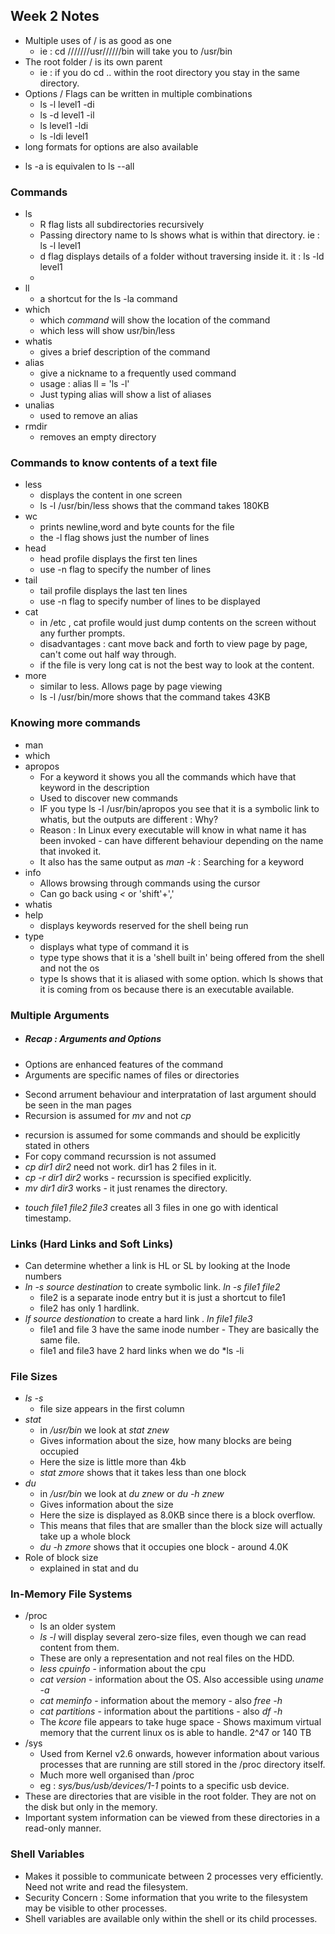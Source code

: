 ## Week 2 Notes

* Multiple uses of / is as good as one
  - ie : cd ///////usr//////bin will take you to /usr/bin
* The root folder / is its own parent
  - ie : if you do cd .. within the root directory you stay in the same directory.
* Options / Flags can be written in multiple combinations
  - ls -l level1 -di
  - ls -d level1 -il
  - ls level1 -ldi
  - ls -ldi level1
 * long formats for options are also available
  - ls -a is equivalen to ls --all


### Commands
* ls
  - R flag lists all subdirectories recursively 
  - Passing directory name to ls shows what is within that directory. ie : ls -l level1 
  - d flag displays details of a folder without traversing inside it. it : ls -ld level1 
  - 
* ll
  - a shortcut for the ls -la command
* which
  - which *command* will show the location of the command
  - which less will show usr/bin/less
* whatis
  - gives a brief description of the command
* alias 
  - give a nickname to a frequently used command
  - usage : alias ll = 'ls -l'
  - Just typing alias will show a list of aliases
* unalias 
  - used to remove an alias
* rmdir
  - removes an empty directory

### Commands to know contents of a text file

* less
  - displays the content in one screen
  - ls -l /usr/bin/less shows that the command takes 180KB
* wc
  - prints newline,word and byte counts for the file
  - the -l flag shows just the number of lines
* head
  - head profile displays the first ten lines
  - use -n flag to specify the number of lines
* tail
  - tail profile displays the last ten lines
  - use -n flag to specify number of lines to be displayed
* cat
  - in /etc , cat profile would just dump contents on the screen without any further prompts.
  - disadvantages : cant move back and forth to view page by page, can't come out half way through.
  - if the file is very long cat is not the best way to look at the content.
* more
  - similar to less. Allows page by page viewing
  - ls -l /usr/bin/more shows that the command takes 43KB

### Knowing more commands
* man
* which
* apropos
  - For a keyword it shows you all the commands which have that keyword in the description
  - Used to discover new commands
  - IF you type ls -l /usr/bin/apropos you see that it is a symbolic link to whatis, but the outputs are different : Why?
  - Reason : In Linux every executable will know in what name it has been invoked - can have different behaviour depending on the name that invoked it.
  - It also has the same output as *man -k* : Searching for a keyword
* info
  - Allows browsing through commands using the cursor 
  - Can go back using *<* or 'shift'+','
* whatis
* help
  - displays keywords reserved for the shell being run
* type
  - displays what type of command it is 
  - type type shows that it is a 'shell built in' being offered from the shell and not the os
  - type ls shows that it is aliased with some option. which ls shows that it is coming from os because there is an executable available.
 ### Multiple Arguments
 * ##### Recap : Arguments and Options
  - Options are enhanced features of the command
  - Arguments are specific names of files or directories 
 * Second arrument behaviour and interpratation of last argument should be seen in the man pages
 * Recursion is assumed for *mv* and not *cp*
  - recursion is assumed for some commands and should be explicitly stated in others
  - For copy command recurssion is not assumed
  - *cp dir1 dir2* need not work. dir1 has 2 files in it.
  - *cp -r dir1 dir2* works - recurssion is specified explicitly.
  - *mv dir1 dir3* works - it just renames the directory.
 * *touch file1 file2 file3* creates all 3 files in one go with identical timestamp.
 
 ### Links (Hard Links and Soft Links)
* Can determine whether a link is HL or SL by looking at the Inode numbers
* *ln -s source destination* to create symbolic link. *ln -s file1 file2*
  - file2 is a separate inode entry but it is just a shortcut to file1
  - file2 has only 1 hardlink.
* *lf source destionation* to create a hard link . *ln file1 file3*
  - file1 and file 3 have the same inode number - They are basically the same file.
  - file1 and file3 have 2 hard links when we do *ls -li

### File Sizes 
* *ls -s*
  - file size appears in the first column
* *stat*
  - in */usr/bin* we look at *stat znew*
  - Gives information about the size, how many blocks are being occupied
  - Here the size is little more than 4kb
  - *stat zmore* shows that it takes less than one block
* *du*
  - in */usr/bin* we look at *du znew* or *du -h znew*
  - Gives information about the size
  - Here the size is displayed as 8.0KB since there is a block overflow.
  - This means that files that are smaller than the block size will actually take up a whole block
  - *du -h zmore* shows that it occupies one block - around 4.0K
* Role of block size
  - explained in stat and du

### In-Memory File Systems
* /proc
  - Is an older system 
  - *ls -l* will display several zero-size files, even though we can read content from them.
  - These are only a representation and not real files on the HDD.
  - *less cpuinfo* - information about the cpu
  - *cat version* - information about the OS. Also accessible using *uname -a*
  - *cat meminfo* - information about the memory - also *free -h*
  - *cat partitions* - information about the partitions - also *df -h* 
  - The *kcore* file appears to take huge space - Shows maximum virtual memory that the current linux os is able to handle. 2^47 or 140 TB
* /sys
  - Used from Kernel v2.6 onwards, however information about various processes that are running are still stored in the /proc directory itself.
  - Much more well organised than /proc
  - eg : *sys/bus/usb/devices/1-1* points to a specific usb device. 
* These are directories that are visible in the root folder. They are not on the disk but only in the memory.
* Important system information can be viewed from these directories in a read-only manner.

### Shell Variables 
* Makes it possible to communicate between 2 processes very efficiently. Need not write and read the filesystem.
* Security Concern : Some information that you write to the filesystem may be visible to other processes.
* Shell variables are available only within the shell or its child processes.
